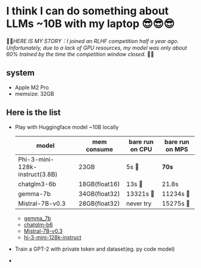 # I think I can do something about LLMs ~10B with my laptop :sunglasses::sunglasses::sunglasses:  
💢💢*HERE IS MY STORY：I joined an RLHF competition half a year ago. Unfortunately, due to a lack of GPU resources, my model was only about 60% trained by the time the competition window closed.* 💢💢

## system
* Apple M2 Pro
* memsize: 32GB

## Here is the list
* Play with Huggingface model ~10B locally
  
  | model       |mem consume   | bare run on CPU | bare run on MPS 
  | ------------|------------- | --------------- |-----------------|
  | Phi-3-mini-128k-instruct(3.8B) | 23GB         | 5s  🥇      |  **70s** |
  | chatglm3-6b | 18GB(float16)         | 13s  🥈     |   21.8s   |
  | gemma-7b    | 34GB(float32)         | 13321s  🐢     | 11234s 🐢     |
  | Mistral-7B-v0.3    | 28GB(float32)         |  never try      | 15275s 🐌     |

  * [gemma_7b](https://github.com/h-clickshift/llm_on_laptop/blob/main/x/gemma_7b.md)
  * [chatglm-b6](https://github.com/h-clickshift/llm_on_laptop/edit/main/x/chatglm3-6b.md)
  * [Mistral-7B-v0.3](https://github.com/h-clickshift/llm_on_laptop/blob/main/x/Mistral-7B-v0.3.md)
  * [hi-3-mini-128k-instruct](https://github.com/h-clickshift/llm_on_laptop/blob/main/x/Phi-3-mini-128k-instruct.md)

* Train a GPT-2 with private token and dataset(eg. py code model)
* 
